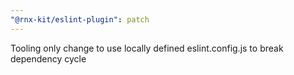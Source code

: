 ```yaml
---
"@rnx-kit/eslint-plugin": patch
---
```


Tooling only change to use locally defined eslint.config.js to break dependency
cycle
